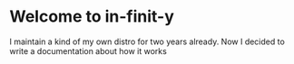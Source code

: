 
# Welcome to in-finit-y

I maintain a kind of my own distro for two years already. Now I decided to write a documentation about how it works
